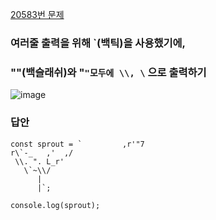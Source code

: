 [20583번 문제](https://www.acmicpc.net/problem/25083)  

### 여러줄 출력을 위해 `(백틱)을 사용했기에, 
### "\"(백슬래쉬)와 "`"모두에 \\, \` 으로 출력하기

![image](https://user-images.githubusercontent.com/49461207/178151726-88dd653b-0e4d-4148-a32c-fd672438eef9.png)  

### 답안
```
const sprout = `         ,r'"7 
r\`-_   ,'  ,/ 
 \\. ". L_r' 
   \`~\\/ 
      | 
      |`;

console.log(sprout);
```
